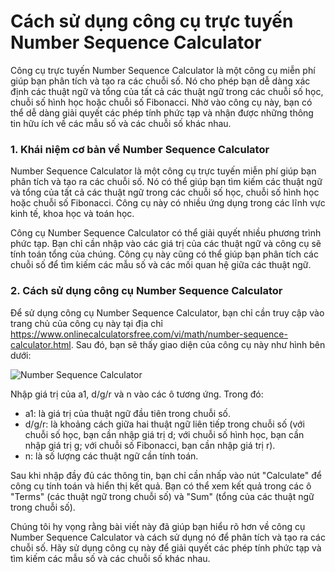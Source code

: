 Cách sử dụng công cụ trực tuyến Number Sequence Calculator
==========================================================

Công cụ trực tuyến Number Sequence Calculator là một công cụ miễn phí giúp bạn phân tích và tạo ra các chuỗi số. Nó cho phép bạn dễ dàng xác định các thuật ngữ và tổng của tất cả các thuật ngữ trong các chuỗi số học, chuỗi số hình học hoặc chuỗi số Fibonacci. Nhờ vào công cụ này, bạn có thể dễ dàng giải quyết các phép tính phức tạp và nhận được những thông tin hữu ích về các mẫu số và các chuỗi số khác nhau.

### 1. Khái niệm cơ bản về Number Sequence Calculator

Number Sequence Calculator là một công cụ trực tuyến miễn phí giúp bạn phân tích và tạo ra các chuỗi số. Nó có thể giúp bạn tìm kiếm các thuật ngữ và tổng của tất cả các thuật ngữ trong các chuỗi số học, chuỗi số hình học hoặc chuỗi số Fibonacci. Công cụ này có nhiều ứng dụng trong các lĩnh vực kinh tế, khoa học và toán học.

Công cụ Number Sequence Calculator có thể giải quyết nhiều phương trình phức tạp. Bạn chỉ cần nhập vào các giá trị của các thuật ngữ và công cụ sẽ tính toán tổng của chúng. Công cụ này cũng có thể giúp bạn phân tích các chuỗi số để tìm kiếm các mẫu số và các mối quan hệ giữa các thuật ngữ.

### 2. Cách sử dụng công cụ Number Sequence Calculator

Để sử dụng công cụ Number Sequence Calculator, bạn chỉ cần truy cập vào trang chủ của công cụ này tại địa chỉ <https://www.onlinecalculatorsfree.com/vi/math/number-sequence-calculator.html>. Sau đó, bạn sẽ thấy giao diện của công cụ này như hình bên dưới:

![Number Sequence Calculator](https://www.onlinecalculatorsfree.com/images/math/numbersequencecalc.png)

Nhập giá trị của a1, d/g/r và n vào các ô tương ứng. Trong đó:

- a1: là giá trị của thuật ngữ đầu tiên trong chuỗi số.
- d/g/r: là khoảng cách giữa hai thuật ngữ liên tiếp trong chuỗi số (với chuỗi số học, bạn cần nhập giá trị d; với chuỗi số hình học, bạn cần nhập giá trị g; với chuỗi số Fibonacci, bạn cần nhập giá trị r).
- n: là số lượng các thuật ngữ cần tính toán.

Sau khi nhập đầy đủ các thông tin, bạn chỉ cần nhấp vào nút "Calculate" để công cụ tính toán và hiển thị kết quả. Bạn có thể xem kết quả trong các ô "Terms" (các thuật ngữ trong chuỗi số) và "Sum" (tổng của các thuật ngữ trong chuỗi số).

Chúng tôi hy vọng rằng bài viết này đã giúp bạn hiểu rõ hơn về công cụ Number Sequence Calculator và cách sử dụng nó để phân tích và tạo ra các chuỗi số. Hãy sử dụng công cụ này để giải quyết các phép tính phức tạp và tìm kiếm các mẫu số và các chuỗi số khác nhau.